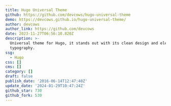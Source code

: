 ```yaml
---
title: Hugo Universal Theme
github: https://github.com/devcows/hugo-universal-theme
demo: https://devcows.github.io/hugo-universal-theme/
author: devcows
author_link: https://github.com/devcows
date: 2023-11-27T06:56:10.820Z
description: >-
  Universal theme for Hugo, it stands out with its clean design and elegant
  typography.
ssg:
  - Hugo
css: []
cms: []
category: []
draft: false
publish_date: '2016-06-14T12:47:40Z'
update_date: '2024-01-29T10:47:24Z'
github_star: 730
github_fork: 530
---
```

